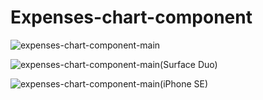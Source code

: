 # Expenses-chart-component

![expenses-chart-component-main](https://github.com/randjelovic-jelena/Expenses-chart-component/assets/125824089/c0bb5d6f-f7c9-4779-b58d-8ebe134cca6c)

![expenses-chart-component-main(Surface Duo)](https://github.com/randjelovic-jelena/Expenses-chart-component/assets/125824089/35a9e1dc-5017-410c-b9b4-fe62e5117af5)

![expenses-chart-component-main(iPhone SE)](https://github.com/randjelovic-jelena/Expenses-chart-component/assets/125824089/f120a872-189e-4c0d-b10a-ae1f6760dfb2)

